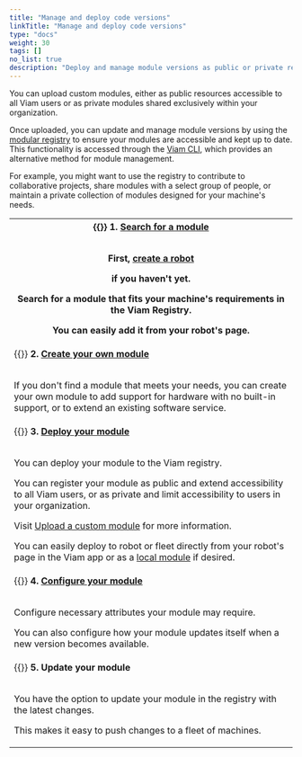 ```yaml
---
title: "Manage and deploy code versions"
linkTitle: "Manage and deploy code versions"
type: "docs"
weight: 30
tags: []
no_list: true
description: "Deploy and manage module versions as public or private resources with the Viam CLI."
---
```


You can upload custom modules, either as public resources accessible to all Viam users or as private modules shared exclusively within your organization.

Once uploaded, you can update and manage module versions by using the [modular registry](https://app.viam.com/registry) to ensure your modules are accessible and kept up to date.
This functionality is accessed through the [Viam CLI](/fleet/cli/), which provides an alternative method for module management.

For example, you might want to use the registry to contribute to collaborative projects, share modules with a select group of people, or maintain a private collection of modules designed for your machine's needs.

<table>
   <tr>
        <th>{{<imgproc src="/ml/collect.svg" class="fill alignright" resize="450x" declaredimensions=true alt="ml collect icon">}}
            <b>1. <a href="/registry/configure/">Search for a module</a></b>
            <br><br>
            <p>First, <a href="/fleet/machines/#add-a-new-robot">create a robot</a></p> if you haven't yet.
            <p>Search for a module that fits your machine's requirements in the Viam Registry.</p>
            <p>You can easily add it from your robot's page.</p>
        </th>
    </tr>
    <tr>
        <td>{{<imgproc src="/ml/configure.svg" class="fill alignright" resize="450x" declaredimensions=true alt="ml configure icon">}}
        <b>2. <a href="https://docs.viam.com/registry/create/">Create your own module</a></b>
            <br><br><p>If you don't find a module that meets your needs, you can create your own module to add support for hardware with no built-in support, or to extend an existing software service.</p>
        </td>
    </tr>
    <tr>
        <td>{{<imgproc src="/ml/deploy.svg" class="fill alignright" resize="450x" declaredimensions=true alt="ml deploy icon">}}
            <b>3. <a href="/registry/upload/">Deploy your module</a></b>
            <br><br><p>You can deploy your module to the Viam registry.</p>
             <p>You can register your module as public and extend accessibility to all Viam users, or as private and limit accessibility to users in your organization.</p>
             <p>Visit <a href="/registry/upload/#upload-a-custom-module">Upload a custom module</a> for more information.</p>
             <p>You can easily deploy to robot or fleet directly from your robot's page in the Viam app or as a <a href="/registry/configure/#local-modules">local module</a> if desired.</p>
        </th>
    </tr>
     <tr>
        <td>{{<imgproc src="/ml/configure.svg" class="fill alignright" resize="450x" declaredimensions=true alt="ml configure icon">}}
            <b>4. <a href="https://docs.viam.com/registry/configure/#edit-the-configuration-of-a-module-from-the-viam-registry">Configure your module</a></b>
            <br><br>
            <p>Configure necessary attributes your module may require.</p>
            <p>You can also configure how your module updates itself when a new version becomes available.</p>
        </td>
    </tr>
    <tr>
        <td>{{<imgproc src="/icons/components/controller.svg" class="fill alignright" resize="450x" declaredimensions=true alt="controller icon">}}
            <b>5. Update your module</b>
            <br><br>
            <p>You have the option to update your module in the registry with the latest changes.</p>
            <p>This makes it easy to push changes to a fleet of machines.</p>
        </td>
    </tr>
</table>
